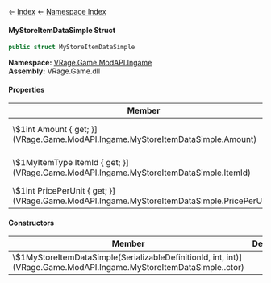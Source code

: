 ← [Index](Api-Index) ← [Namespace Index](Namespace-Index)

#### MyStoreItemDataSimple Struct

```csharp
public struct MyStoreItemDataSimple
```

**Namespace:** [VRage.Game.ModAPI.Ingame](VRage.Game.ModAPI.Ingame)  
**Assembly:** VRage.Game.dll

#### Properties

|Member|Description|
|---|---|
|\\$1int Amount { get; }](VRage.Game.ModAPI.Ingame.MyStoreItemDataSimple.Amount)|Gets amount for buy/sell|
|\\$1MyItemType ItemId { get; }](VRage.Game.ModAPI.Ingame.MyStoreItemDataSimple.ItemId)|Gets definition id of the item|
|\\$1int PricePerUnit { get; }](VRage.Game.ModAPI.Ingame.MyStoreItemDataSimple.PricePerUnit)|Gets price per unit|

#### Constructors

|Member|Description|
|---|---|
|\\$1MyStoreItemDataSimple(SerializableDefinitionId, int, int)](VRage.Game.ModAPI.Ingame.MyStoreItemDataSimple..ctor)||

